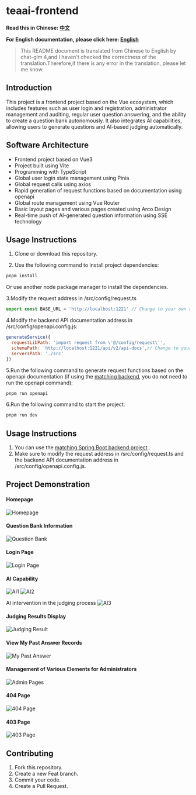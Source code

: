 # teaai-frontend

**Read this in Chinese: [中文](README.md)**

**For English documentation, please click here: [English](README_en.md)**

> This README document is translated from Chinese to English by chat-glm 4,and I haven't checked the correctness of the translation.Therefore,if there is any error in the translation, please let me know.

## Introduction

This project is a frontend project based on the Vue ecosystem, which includes features such as user login and registration, administrator management and auditing, regular user question answering, and the ability to create a question bank autonomously. It also integrates AI capabilities, allowing users to generate questions and AI-based judging automatically.

## Software Architecture

- Frontend project based on Vue3
- Project built using Vite
- Programming with TypeScript
- Global user login state management using Pinia
- Global request calls using axios
- Rapid generation of request functions based on documentation using openapi
- Global route management using Vue Router
- Basic layout pages and various pages created using Arco Design
- Real-time push of AI-generated question information using SSE technology

## Usage Instructions

1. Clone or download this repository.

2. Use the following command to install project dependencies:

```bash
pnpm install

```
Or use another node package manager to install the dependencies.

3.Modify the request address in /src/config/request.ts

```typescript
export const BASE_URL = 'http://localhost:1221' // Change to your own request address
```

4.Modify the backend API documentation address in /src/config/openapi.config.js:

```javascript
generateService({
  requestLibPath: 'import request from \'@/config/request\'',
  schemaPath: 'http://localhost:1221/api/v2/api-docs',// Change to your own API documentation address
  serversPath: './src'
})

```

5.Run the following command to generate request functions based on the openapi documentation (if using the [matching backend](https://gitee.com/colablack/teaai-backend), you do not need to run the openapi command):

```bash
pnpm run openapi
```

6.Run the following command to start the project:

```bash
pnpm run dev
```

## Usage Instructions

1. You can use the [matching Spring Boot backend project](https://gitee.com/colablack/teaai-backend) .
2. Make sure to modify the request address in /src/config/request.ts and the backend API documentation address in /src/config/openapi.config.js.

## Project Demonstration

#### Homepage

![Homepage](https://2f7171c5.cloudflare-imgbed-bo7.pages.dev/file/1728111424592_主页.png)

#### Question Bank Information
![Question Bank](https://2f7171c5.cloudflare-imgbed-bo7.pages.dev/file/1728111521003_题库卡片.png)
#### Login Page
![Login Page](https://2f7171c5.cloudflare-imgbed-bo7.pages.dev/file/1727872447917_登录注册.png)

#### AI Capability
![AI1](https://2f7171c5.cloudflare-imgbed-bo7.pages.dev/file/1728111591440_AI介入.png)
![AI2](https://2f7171c5.cloudflare-imgbed-bo7.pages.dev/file/1728111587380_AI介入2.png)

AI intervention in the judging process
![AI3](https://2f7171c5.cloudflare-imgbed-bo7.pages.dev/file/1728111715706_判题AI介入.png)

#### Judging Results Display
![Judging Result](https://2f7171c5.cloudflare-imgbed-bo7.pages.dev/file/1728112139242_判题结果页.png)

#### View My Past Answer Records
![My Past Answer](https://2f7171c5.cloudflare-imgbed-bo7.pages.dev/file/1728112233519_我的回答.png)

#### Management of Various Elements for Administrators
![Admin Pages](https://2f7171c5.cloudflare-imgbed-bo7.pages.dev/file/1728112332923_用户题目题库答题记录管理.png)

#### 404 Page

![404 Page](https://2f7171c5.cloudflare-imgbed-bo7.pages.dev/file/1727872621533_404.png)

#### 403 Page

![403 Page](https://2f7171c5.cloudflare-imgbed-bo7.pages.dev/file/1727872628832_403.png)

## Contributing
1. Fork this repository.
2. Create a new Feat branch.
3. Commit your code.
4. Create a Pull Request.